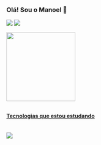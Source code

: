 ### Olá! Sou o Manoel 👋
<div>
  <a href = "https://www.linkedin.com/in/manoel-henrique-araujo-alves-85016b193/" target = "_blank"><img src="https://img.shields.io/badge/LinkedIn-0077B5?style=for-the-badge&logo=linkedin&logoColor=white)https://img.shields.io/badge/LinkedIn-0077B5?style=for-the-badge&logo=linkedin&logoColor=white"></a>
  <a href = "mailto:manoel.alves94@outlook.com" target = "_blank"><img src="https://img.shields.io/badge/Microsoft_Outlook-0078D4?style=for-the-badge&logo=microsoft-outlook&logoColor=white"></a>
</div>

<p></p>
         
<div>
  <a href="https://github.com/manoelalves94">
  <img height="180em" src="https://github-readme-stats.vercel.app/api?username=manoelalves94&show_icons=true&theme=highcontrast&include_all_commits=true&count+private=true"/>
</div>
  
##
    
#### Tecnologias que estou estudando
<div style="display: inline_block"><br>
  <img allign="center" src="https://devicons.dev.br/icons?icon=CS,DotNet,MySQL,Git,Postman,SQLite&theme=dark">     
          
</div>

